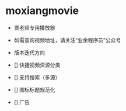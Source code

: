 # moxiangmovie
* 贾老师专用播放器
* 如需查询视频地址，请关注“业余程序员”公众号
* 版本迭代方向

* [] 快捷视频资源分类
* [] 支持搜索（多源）
* [] 图标标题规范化
* [] 广告
